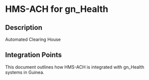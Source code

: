 # HMS-ACH for gn_Health

## Description

Automated Clearing House

## Integration Points

This document outlines how HMS-ACH is integrated with gn_Health systems in Guinea.
